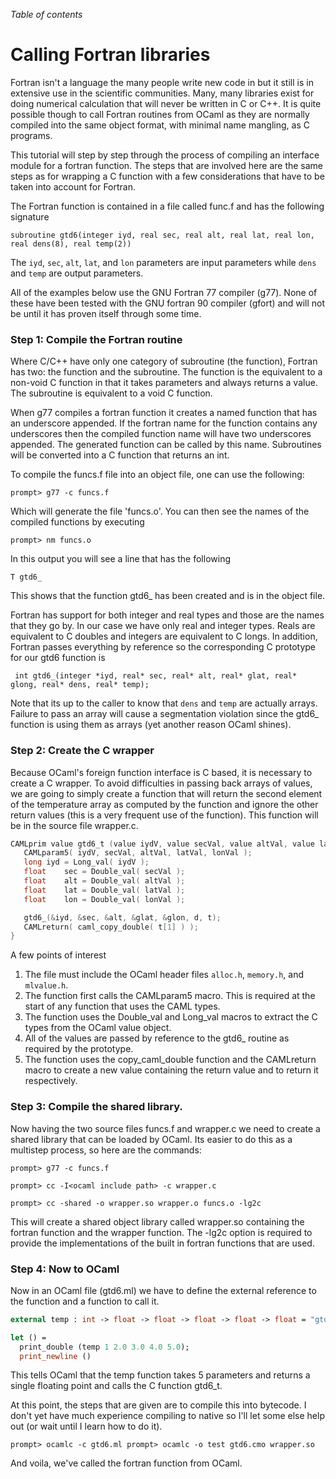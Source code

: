 <!-- ((! set title Calling Fortran libraries  !)) ((! set learn !)) -->

*Table of contents*

# Calling Fortran libraries

Fortran isn't a language the many people write new code in but it still
is in extensive use in the scientific communities. Many, many libraries
exist for doing numerical calculation that will never be written in C or
C++. It is quite possible though to call Fortran routines from OCaml as
they are normally compiled into the same object format, with minimal
name mangling, as C programs.

This tutorial will step by step through the process of compiling an
interface module for a fortran function. The steps that are involved
here are the same steps as for wrapping a C function with a few
considerations that have to be taken into account for Fortran.

The Fortran function is contained in a file called func.f and has the
following signature

`subroutine gtd6(integer iyd, real sec, real alt, real lat, real lon, real dens(8), real temp(2))`

The `iyd`, `sec`, `alt`, `lat`, and `lon` parameters are input
parameters while `dens` and `temp` are output parameters.

All of the examples below use the GNU Fortran 77 compiler (g77). None of
these have been tested with the GNU fortran 90 compiler (gfort) and will
not be until it has proven itself through some time.

###  Step 1: Compile the Fortran routine
Where C/C++ have only one category of subroutine (the function), Fortran
has two: the function and the subroutine. The function is the equivalent
to a non-void C function in that it takes parameters and always returns
a value. The subroutine is equivalent to a void C function.

When g77 compiles a fortran function it creates a named function that
has an underscore appended. If the fortran name for the function
contains any underscores then the compiled function name will have two
underscores appended. The generated function can be called by this name.
Subroutines will be converted into a C function that returns an int.

To compile the funcs.f file into an object file, one can use the
following:

`prompt> g77 -c funcs.f`

Which will generate the file 'funcs.o'. You can then see the names of
the compiled functions by executing

`prompt> nm funcs.o`

In this output you will see a line that has the following

` T gtd6_ `

This shows that the function gtd6_ has been created and is in the
object file.

Fortran has support for both integer and real types and those are the
names that they go by. In our case we have only real and integer types.
Reals are equivalent to C doubles and integers are equivalent to C
longs. In addition, Fortran passes everything by reference so the
corresponding C prototype for our gtd6 function is

` int gtd6_(integer *iyd, real* sec, real* alt, real* glat, real* glong, real* dens, real* temp);`

Note that its up to the caller to know that `dens` and `temp` are
actually arrays. Failure to pass an array will cause a segmentation
violation since the gtd6_ function is using them as arrays (yet another
reason OCaml shines).

###  Step 2: Create the C wrapper
Because OCaml's foreign function interface is C based, it is necessary
to create a C wrapper. To avoid difficulties in passing back arrays of
values, we are going to simply create a function that will return the
second element of the temperature array as computed by the function and
ignore the other return values (this is a very frequent use of the
function). This function will be in the source file wrapper.c.

```C
CAMLprim value gtd6_t (value iydV, value secVal, value altVal, value latVal, value lonVal) {
   CAMLparam5( iydV, secVal, altVal, latVal, lonVal );
   long iyd = Long_val( iydV );
   float    sec = Double_val( secVal );
   float    alt = Double_val( altVal );
   float    lat = Double_val( latVal );
   float    lon = Double_val( lonVal );

   gtd6_(&iyd, &sec, &alt, &glat, &glon, d, t);
   CAMLreturn( caml_copy_double( t[1] ) );
}
```
A few points of interest

1. The file must include the OCaml header files `alloc.h`, `memory.h`,
 and `mlvalue.h`.
1. The function first calls the CAMLparam5 macro. This is required at
 the start of any function that uses the CAML types.
1. The function uses the Double_val and Long_val macros to extract
 the C types from the OCaml value object.
1. All of the values are passed by reference to the gtd6_ routine as
 required by the prototype.
1. The function uses the copy_caml_double function and the CAMLreturn
 macro to create a new value containing the return value and to
 return it respectively.

###  Step 3: Compile the shared library.
Now having the two source files funcs.f and wrapper.c we need to create
a shared library that can be loaded by OCaml. Its easier to do this as a
multistep process, so here are the commands:

`prompt> g77 -c funcs.f`

`prompt> cc -I<ocaml include path> -c wrapper.c `

`prompt> cc -shared -o wrapper.so wrapper.o funcs.o -lg2c`

This will create a shared object library called wrapper.so containing
the fortran function and the wrapper function. The -lg2c option is
required to provide the implementations of the built in fortran
functions that are used.

###  Step 4: Now to OCaml
Now in an OCaml file (gtd6.ml) we have to define the external reference
to the function and a function to call it.

```ocaml
external temp : int -> float -> float -> float -> float -> float = "gtd6_t"

let () =
  print_double (temp 1 2.0 3.0 4.0 5.0);
  print_newline ()
```
This tells OCaml that the temp function takes 5 parameters and returns a
single floating point and calls the C function gtd6_t.

At this point, the steps that are given are to compile this into
bytecode. I don't yet have much experience compiling to native so I'll
let some else help out (or wait until I learn how to do it).

```
prompt> ocamlc -c gtd6.ml prompt> ocamlc -o test gtd6.cmo wrapper.so
```
And voila, we've called the fortran function from OCaml.
